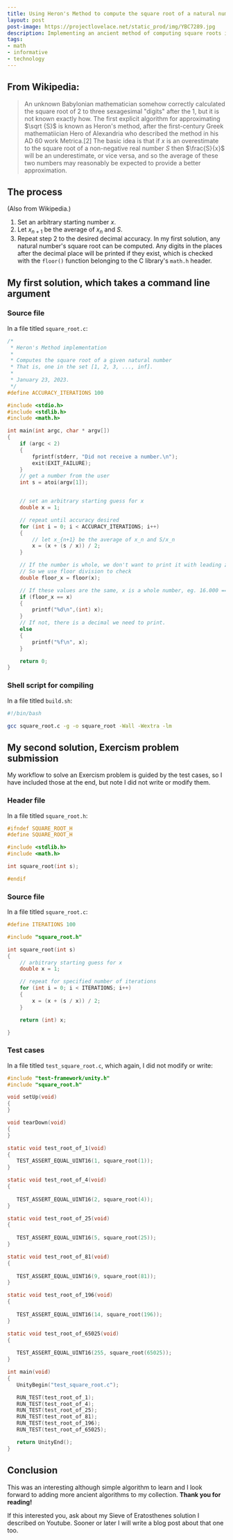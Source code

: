 ```yaml
---
title: Using Heron's Method to compute the square root of a natural number
layout: post
post-image: https://projectlovelace.net/static_prod/img/YBC7289.jpg
description: Implementing an ancient method of computing square roots in C.
tags:
- math
- informative
- technology
---
```

## From Wikipedia:
> An unknown Babylonian mathematician somehow correctly calculated the square root of 2 to three sexagesimal "digits" after the 1, but it is not known exactly how.
> The first explicit algorithm for approximating $\sqrt {S}$ is known as Heron's method, 
> after the first-century Greek mathematiician Hero of Alexandria who described the method in his AD 60 work Metrica.[2] 
> The basic idea is that if $x$ is an overestimate to the square root of a non-negative real number $S$ 
> then $\frac{S}{x}$ will be an underestimate, or vice versa, and so the average of these 
> two numbers may reasonably be expected to provide a better approximation. 


## The process
(Also from Wikipedia.)
1. Set an arbitrary starting number $x$.
2. Let $x_{n + 1}$ be the average of $x_n$ and $S$.
3. Repeat step 2 to the desired decimal accuracy.
In my first solution, any natural number's square root can be computed.
Any digits in the places after the decimal place will be printed if they exist, which is checked with the `floor()` function belonging to the C library's `math.h` header.
## My first solution, which takes a command line argument


### Source file

In a file titled `square_root.c`:


```c
/*
 * Heron's Method implementation
 *
 * Computes the square root of a given natural number
 * That is, one in the set [1, 2, 3, ..., inf].
 *
 * January 23, 2023.
 */
#define ACCURACY_ITERATIONS 100

#include <stdio.h>
#include <stdlib.h>
#include <math.h>

int main(int argc, char * argv[])
{
	if (argc < 2)
	{
		fprintf(stderr, "Did not receive a number.\n");
		exit(EXIT_FAILURE);
	}
	// get a number from the user
	int s = atoi(argv[1]);


	// set an arbitrary starting guess for x
	double x = 1;

	// repeat until accuracy desired
	for (int i = 0; i < ACCURACY_ITERATIONS; i++)
	{
		// let x_{n+1} be the average of x_n and S/x_n
		x = (x + (s / x)) / 2;
	}

	// If the number is whole, we don't want to print it with leading zeroes
	// So we use floor division to check
	double floor_x = floor(x);

	// If these values are the same, x is a whole number, eg. 16.000 == 16 evaluates true
	if (floor_x == x)
	{
		printf("%d\n",(int) x);
	}
	// If not, there is a decimal we need to print.
	else
	{
		printf("%f\n", x);
	}

	return 0;
}

```


### Shell script for compiling

In a file titled `build.sh`:


```bash
#!/bin/bash

gcc square_root.c -g -o square_root -Wall -Wextra -lm
```
## My second solution, Exercism problem submission
My workflow to solve an Exercism problem is guided by the test cases, so I have included those at the end, but note I did not write or modify them.
### Header file
In a file titled `square_root.h`:
```c
#ifndef SQUARE_ROOT_H
#define SQUARE_ROOT_H

#include <stdlib.h>
#include <math.h>

int square_root(int s);

#endif

```

### Source file
In a file titled `square_root.c`:

```c
#define ITERATIONS 100

#include "square_root.h"

int square_root(int s)
{
	// arbitrary starting guess for x
	double x = 1;

	// repeat for specified number of iterations
	for (int i = 0; i < ITERATIONS; i++)
	{
		x = (x + (s / x)) / 2;
	}

	return (int) x;

}

```

### Test cases
In a file titled `test_square_root.c`, which again, I did not modify or write:

```c
#include "test-framework/unity.h"
#include "square_root.h"

void setUp(void)
{
}

void tearDown(void)
{
}

static void test_root_of_1(void)
{
   TEST_ASSERT_EQUAL_UINT16(1, square_root(1));
}

static void test_root_of_4(void)
{
   
   TEST_ASSERT_EQUAL_UINT16(2, square_root(4));
}

static void test_root_of_25(void)
{
   
   TEST_ASSERT_EQUAL_UINT16(5, square_root(25));
}

static void test_root_of_81(void)
{
   
   TEST_ASSERT_EQUAL_UINT16(9, square_root(81));
}

static void test_root_of_196(void)
{
   
   TEST_ASSERT_EQUAL_UINT16(14, square_root(196));
}

static void test_root_of_65025(void)
{
   
   TEST_ASSERT_EQUAL_UINT16(255, square_root(65025));
}

int main(void)
{
   UnityBegin("test_square_root.c");

   RUN_TEST(test_root_of_1);
   RUN_TEST(test_root_of_4);
   RUN_TEST(test_root_of_25);
   RUN_TEST(test_root_of_81);
   RUN_TEST(test_root_of_196);
   RUN_TEST(test_root_of_65025);

   return UnityEnd();
}

```

## Conclusion
This was an interesting although simple algorithm to learn and I look forward to adding more ancient algorithms to my collection.
**Thank you for reading!** 

If this interested you, ask about my Sieve of Eratosthenes solution I described on Youtube. Sooner or later I will write a blog post about that one too.

